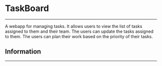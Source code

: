 # TaskBoard
***
A webapp for managing tasks. It allows users to view the list of tasks assigned to them and their team. The users can update the tasks assigned to them. The users can plan their work based on the priority of their tasks.

## Information
***
